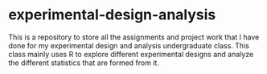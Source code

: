 # experimental-design-analysis
This is a repository to store all the assignments and project work that I have done for my experimental design and analysis undergraduate class. This class mainly uses R to explore different experimental designs and analyze the different statistics that are formed from it. 
